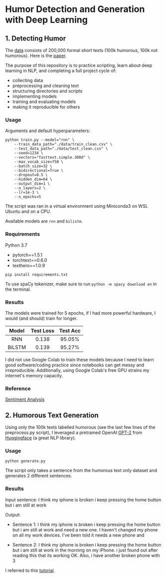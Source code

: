# Humor Detection and Generation with Deep Learning

## 1. Detecting Humor

The [data](https://www.kaggle.com/moradnejad/200k-short-texts-for-humor-detection) consists of 200,000 formal short texts (100k humorous, 100k not humorous). Here is the [paper](https://arxiv.org/abs/2004.12765).

The purpose of this repository is to practice scripting, learn about deep learning in NLP, and completing a full project cycle of:

- collecting data
- preprocessing and cleaning text
- structuring directories and scripts
- implementing models
- training and evaluating models
- making it reproducible for others

### Usage

Arguments and default hyperparameters:

```
python train.py --model="rnn" \
    --train_data_path="./data/train_clean.csv" \
    --test_data_path="./data/test_clean.csv" \
    --seed=1234 \
    --vectors="fasttext.simple.300d" \
    --max_vocab_size=750 \
    --batch_size=32 \
    --bidirectional=True \
    --dropout=0.5 \
    --hidden_dim=64 \
    --output_dim=1 \
    --n_layers=2 \
    --lr=1e-3 \
    --n_epochs=5 
```

The script was ran in a virtual environment using Miniconda3 on WSL Ubuntu and on a CPU.

Available models are `rnn` and `bilistm`.

### Requirements

Python 3.7

- pytorch==1.5.1
- torchtext==0.6.0
- texthero==1.0.9

```
pip install requirements.txt
```

To use spaCy tokenizer, make sure to run `python -m spacy download en` in the terminal.

### Results

The models were trained for 5 epochs, if I had more powerful hardware, I would (and should) train for longer.

| Model | Test Loss | Test Acc |
| :---: | :---: | :---: |
| RNN | 0.138 | 95.05% |
| BiLSTM | 0.139 | 95.27% |

I did not use Google Colab to train these models because I need to learn good software/coding practice since notebooks can get messy and irreproducible. Additionally, using Google Colab's free GPU strains my internet's memory capacity. 

### Reference

[Sentiment Analysis](https://github.com/bentrevett/pytorch-sentiment-analysis)

## 2. Humorous Text Generation

Using only the 100k texts labelled humorous (see the last few lines of the preprocess.py script), I leveraged a pretrained OpenAI [GPT-2](https://openai.com/blog/better-language-models/) from [Huggingface](https://huggingface.co/) (a great NLP library).

### Usage

```
python generate.py
```

The script only takes a sentence from the humorous text only dataset and generates 2 different sentences.

### Results

Input sentence: I think my iphone is broken i keep pressing the home button but i am still at work

Output:

- Sentence 1: I think my iphone is broken i keep pressing the home button but i am still at work and need a new one. I haven't changed my phone on all my work devices. I've been told it needs a new phone and

- Sentence 2: I think my iphone is broken i keep pressing the home button but i am still at work in the morning on my iPhone. i just found out after reading this that its working OK. Also, i have another broken phone with 3

I referred to this [tutorial](https://github.com/huggingface/blog/blob/master/notebooks/02_how_to_generate.ipynb).

